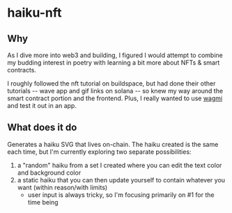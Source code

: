 # haiku-nft

## Why

As I dive more into web3 and building, I figured I would attempt to combine my budding interest in poetry with learning a bit more about NFTs & smart contracts.

I roughly followed the nft tutorial on buildspace, but had done their other tutorials -- wave app and gif links on solana -- 
so knew my way around the smart contract portion and the frontend. Plus, I really wanted to use [wagmi](https://github.com/tmm/wagmi/) and test it out
in an app.

## What does it do
Generates a haiku SVG that lives on-chain. The haiku created is the same each time, but I'm currently exploring two separate possibilities:
1. a "random" haiku from a set I created where you can edit the text color and background color
2. a static haiku that you can then update yourself to contain whatever you want (within reason/with limits)
    - user input is always tricky, so I'm focusing primarily on #1 for the time being
  
  
